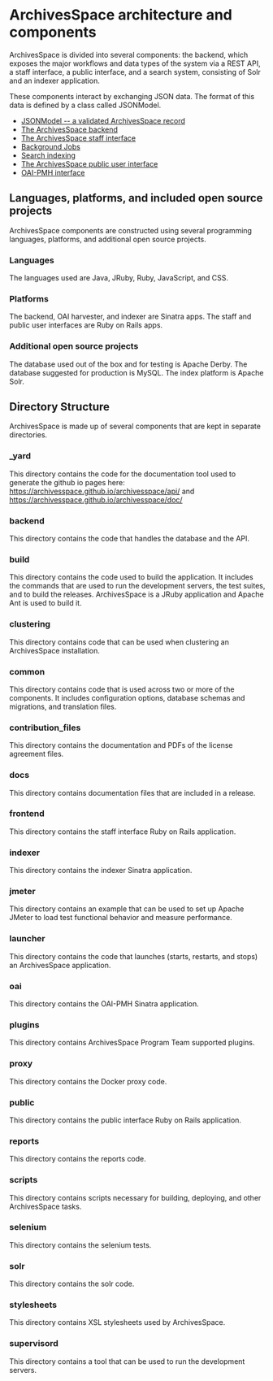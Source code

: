 # ArchivesSpace architecture and components

ArchivesSpace is divided into several components: the backend, which
exposes the major workflows and data types of the system via a
REST API, a staff interface, a public interface, and a search system,
consisting of Solr and an indexer application.

These components interact by exchanging JSON data.  The format of this
data is defined by a class called JSONModel.

* [JSONModel -- a validated ArchivesSpace record](./jsonmodel.md)
* [The ArchivesSpace backend](./backend)
* [The ArchivesSpace staff interface](./frontend)
* [Background Jobs](./jobs)
* [Search indexing](./search)
* [The ArchivesSpace public user interface](./public)
* [OAI-PMH interface](./oai-pmh)

## Languages, platforms, and included open source projects

ArchivesSpace components are constructed using several programming languages, platforms, and additional open source projects.

### Languages

The languages used are Java, JRuby, Ruby, JavaScript, and CSS.

### Platforms

The backend, OAI harvester, and indexer are Sinatra apps. The staff and public user interfaces are Ruby on Rails apps.

### Additional open source projects

The database used out of the box and for testing is Apache Derby. The database suggested for production is MySQL. The index platform is Apache Solr.

## Directory Structure

ArchivesSpace is made up of several components that are kept in separate directories.

### \_yard

This directory contains the code for the documentation tool used to generate the github io pages here: https://archivesspace.github.io/archivesspace/api/ and https://archivesspace.github.io/archivesspace/doc/

### backend

This directory contains the code that handles the database and the API.

### build

This directory contains the code used to build the application. It includes the commands that are used to run the development servers, the test suites, and to build the releases. ArchivesSpace is a JRuby application and Apache Ant is used to build it.

### clustering

This directory contains code that can be used when clustering an ArchivesSpace installation.

### common

This directory contains code that is used across two or more of the components. It includes configuration options, database schemas and migrations, and translation files.

### contribution_files

This directory contains the documentation and PDFs of the license agreement files.

### docs

This directory contains documentation files that are included in a release.

### frontend

This directory contains the staff interface Ruby on Rails application.

### indexer

This directory contains the indexer Sinatra application.

### jmeter

This directory contains an example that can be used to set up Apache JMeter to load test functional behavior and measure performance.

### launcher

This directory contains the code that launches (starts, restarts, and stops) an ArchivesSpace application.

### oai

This directory contains the OAI-PMH Sinatra application.

### plugins

This directory contains ArchivesSpace Program Team supported plugins.

### proxy

This directory contains the Docker proxy code.

### public

This directory contains the public interface Ruby on Rails application.

### reports

This directory contains the reports code.

### scripts

This directory contains scripts necessary for building, deploying, and other ArchivesSpace tasks.

### selenium

This directory contains the selenium tests.

### solr

This directory contains the solr code.

### stylesheets

This directory contains XSL stylesheets used by ArchivesSpace.

### supervisord

This directory contains a tool that can be used to run the development servers.
